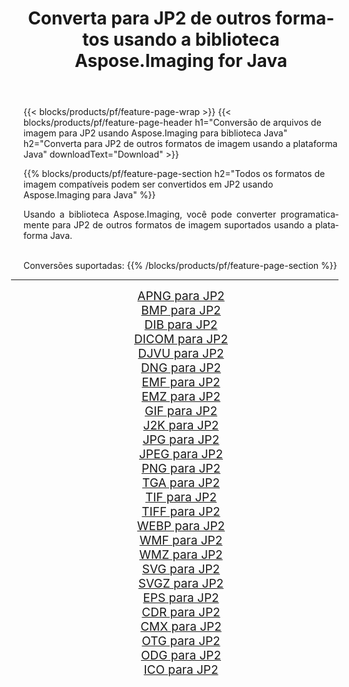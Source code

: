 ﻿---
title: Converta para JP2 de outros formatos usando a biblioteca Aspose.Imaging for Java 
weight: 3920
url: /pt/java/conversion/to/jp2/ 
lang: pt
langdirlevel: 2
locales: zh-hans,ja,it,ru,de,es,fr,nl,id,lt,pl,pt,vi,tr,ko,zh-hant,ar,hi,th,sv,cs,uk,he
description: Usando Aspose.Imaging você pode converter para JP2 de outros formatos usando Java
---

{{< blocks/products/pf/feature-page-wrap >}}
{{< blocks/products/pf/feature-page-header h1="Conversão de arquivos de imagem para JP2 usando Aspose.Imaging para biblioteca Java" h2="Converta para JP2 de outros formatos de imagem usando a plataforma Java" downloadText="Download" >}}


{{% blocks/products/pf/feature-page-section  h2="Todos os formatos de imagem compatíveis podem ser convertidos em JP2 usando Aspose.Imaging para Java" %}}
<p align=justify>Usando a biblioteca Aspose.Imaging, você pode converter programaticamente para JP2 de outros formatos de imagem suportados usando a plataforma Java.</p>
<br/>
Conversões suportadas:
{{% /blocks/products/pf/feature-page-section %}}
<div class="container-fluid productfamilypage bg-gray">
    <div class="convertypes bg-gray agp-content section">
        <div class="container">
		<hr style="margin-left:-20px;"/>
		<div class="row other-converters" style="gap: 10px;font-size: 19px;text-align:center;">
		    <div class='col-md-2 other-converter remove-lp remove-rp'><a href="/imaging/pt/java/conversion/apng-to-jp2/" style="padding:15px;">APNG para JP2</a></div>
<div class='col-md-2 other-converter remove-lp remove-rp'><a href="/imaging/pt/java/conversion/bmp-to-jp2/" style="padding:15px;">BMP para JP2</a></div>
<div class='col-md-2 other-converter remove-lp remove-rp'><a href="/imaging/pt/java/conversion/dib-to-jp2/" style="padding:15px;">DIB para JP2</a></div>
<div class='col-md-2 other-converter remove-lp remove-rp'><a href="/imaging/pt/java/conversion/dicom-to-jp2/" style="padding:15px;">DICOM para JP2</a></div>
<div class='col-md-2 other-converter remove-lp remove-rp'><a href="/imaging/pt/java/conversion/djvu-to-jp2/" style="padding:15px;">DJVU para JP2</a></div>
<div class='col-md-2 other-converter remove-lp remove-rp'><a href="/imaging/pt/java/conversion/dng-to-jp2/" style="padding:15px;">DNG para JP2</a></div>
<div class='col-md-2 other-converter remove-lp remove-rp'><a href="/imaging/pt/java/conversion/emf-to-jp2/" style="padding:15px;">EMF para JP2</a></div>
<div class='col-md-2 other-converter remove-lp remove-rp'><a href="/imaging/pt/java/conversion/emz-to-jp2/" style="padding:15px;">EMZ para JP2</a></div>
<div class='col-md-2 other-converter remove-lp remove-rp'><a href="/imaging/pt/java/conversion/gif-to-jp2/" style="padding:15px;">GIF para JP2</a></div>
<div class='col-md-2 other-converter remove-lp remove-rp'><a href="/imaging/pt/java/conversion/j2k-to-jp2/" style="padding:15px;">J2K para JP2</a></div>
<div class='col-md-2 other-converter remove-lp remove-rp'><a href="/imaging/pt/java/conversion/jpg-to-jp2/" style="padding:15px;">JPG para JP2</a></div>
<div class='col-md-2 other-converter remove-lp remove-rp'><a href="/imaging/pt/java/conversion/jpeg-to-jp2/" style="padding:15px;">JPEG para JP2</a></div>
<div class='col-md-2 other-converter remove-lp remove-rp'><a href="/imaging/pt/java/conversion/png-to-jp2/" style="padding:15px;">PNG para JP2</a></div>
<div class='col-md-2 other-converter remove-lp remove-rp'><a href="/imaging/pt/java/conversion/tga-to-jp2/" style="padding:15px;">TGA para JP2</a></div>
<div class='col-md-2 other-converter remove-lp remove-rp'><a href="/imaging/pt/java/conversion/tif-to-jp2/" style="padding:15px;">TIF para JP2</a></div>
<div class='col-md-2 other-converter remove-lp remove-rp'><a href="/imaging/pt/java/conversion/tiff-to-jp2/" style="padding:15px;">TIFF para JP2</a></div>
<div class='col-md-2 other-converter remove-lp remove-rp'><a href="/imaging/pt/java/conversion/webp-to-jp2/" style="padding:15px;">WEBP para JP2</a></div>
<div class='col-md-2 other-converter remove-lp remove-rp'><a href="/imaging/pt/java/conversion/wmf-to-jp2/" style="padding:15px;">WMF para JP2</a></div>
<div class='col-md-2 other-converter remove-lp remove-rp'><a href="/imaging/pt/java/conversion/wmz-to-jp2/" style="padding:15px;">WMZ para JP2</a></div>
<div class='col-md-2 other-converter remove-lp remove-rp'><a href="/imaging/pt/java/conversion/svg-to-jp2/" style="padding:15px;">SVG para JP2</a></div>
<div class='col-md-2 other-converter remove-lp remove-rp'><a href="/imaging/pt/java/conversion/svgz-to-jp2/" style="padding:15px;">SVGZ para JP2</a></div>
<div class='col-md-2 other-converter remove-lp remove-rp'><a href="/imaging/pt/java/conversion/eps-to-jp2/" style="padding:15px;">EPS para JP2</a></div>
<div class='col-md-2 other-converter remove-lp remove-rp'><a href="/imaging/pt/java/conversion/cdr-to-jp2/" style="padding:15px;">CDR para JP2</a></div>
<div class='col-md-2 other-converter remove-lp remove-rp'><a href="/imaging/pt/java/conversion/cmx-to-jp2/" style="padding:15px;">CMX para JP2</a></div>
<div class='col-md-2 other-converter remove-lp remove-rp'><a href="/imaging/pt/java/conversion/otg-to-jp2/" style="padding:15px;">OTG para JP2</a></div>
<div class='col-md-2 other-converter remove-lp remove-rp'><a href="/imaging/pt/java/conversion/odg-to-jp2/" style="padding:15px;">ODG para JP2</a></div>
<div class='col-md-2 other-converter remove-lp remove-rp'><a href="/imaging/pt/java/conversion/ico-to-jp2/" style="padding:15px;">ICO para JP2</a></div>
                </div>
        </div>
    </div>
</div>
<br/>

